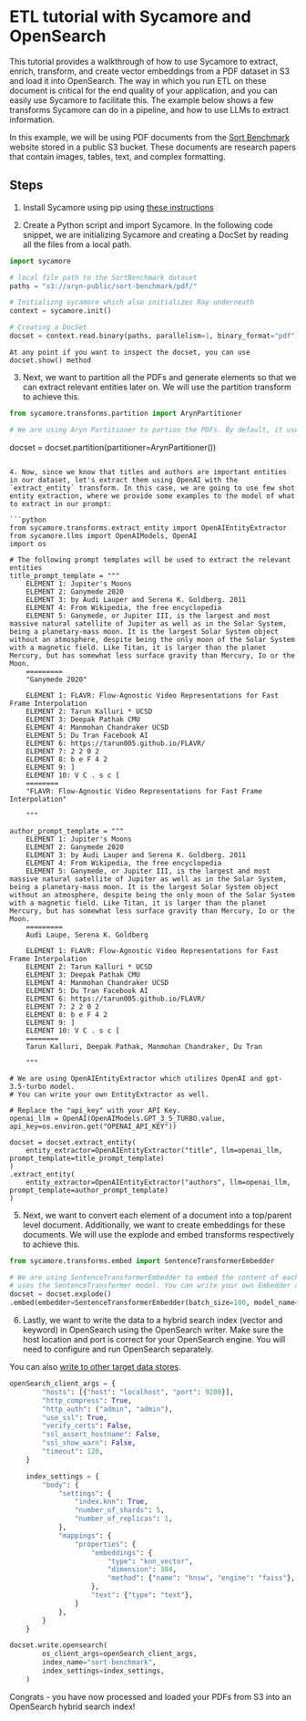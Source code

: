 # ETL tutorial with Sycamore and OpenSearch

This tutorial provides a walkthrough of how to use Sycamore to extract, enrich, transform, and create vector embeddings from a PDF dataset in S3 and load it into OpenSearch. The way in which you run ETL on these document is critical for the end quality of your application, and you can easily use Sycamore to facilitate this. The example below shows a few transforms Sycamore can do in a pipeline, and how to use LLMs to extract information.

In this example, we will be using PDF documents from the [Sort Benchmark](http://sortbenchmark.org/) website stored in a public S3 bucket. These documents are research papers that contain images, tables, text, and complex formatting.

## Steps

1. Install Sycamore using pip using [these instructions](/sycamore/get_started)

2. Create a Python script and import Sycamore. In the following code snippet, we are initializing Sycamore and creating a DocSet by reading all the files from a local path.

```python
import sycamore

# local file path to the SortBenchmark dataset
paths = "s3://aryn-public/sort-benchmark/pdf/"

# Initializng sycamore which also initializes Ray underneath
context = sycamore.init()

# Creating a DocSet
docset = context.read.binary(paths, parallelism=1, binary_format="pdf")
```

```{note}
At any point if you want to inspect the docset, you can use docset.show() method
```

3. Next, we want to partition all the PDFs and generate elements so that we can extract relevant entities later on. We will use the partition transform to achieve this.

```python
from sycamore.transforms.partition import ArynPartitioner

# We are using Aryn Partitioner to partion the PDFs. By default, it uses the Aryn Partitioning Service. You can sign up for free at https://www.aryn.ai/get-started and set your API key. Set your ARYN_API_KEY variable in your environment variables or in your code for use with the Partition transform.

```
docset = docset.partition(partitioner=ArynPartitioner())
```

4. Now, since we know that titles and authors are important entities in our dataset, let's extract them using OpenAI with the `extract_entity` transform. In this case, we are going to use few shot entity extraction, where we provide some examples to the model of what to extract in our prompt:

```python
from sycamore.transforms.extract_entity import OpenAIEntityExtractor
from sycamore.llms import OpenAIModels, OpenAI
import os

# The following prompt templates will be used to extract the relevant entities
title_prompt_template = """
    ELEMENT 1: Jupiter's Moons
    ELEMENT 2: Ganymede 2020
    ELEMENT 3: by Audi Lauper and Serena K. Goldberg. 2011
    ELEMENT 4: From Wikipedia, the free encyclopedia
    ELEMENT 5: Ganymede, or Jupiter III, is the largest and most massive natural satellite of Jupiter as well as in the Solar System, being a planetary-mass moon. It is the largest Solar System object without an atmosphere, despite being the only moon of the Solar System with a magnetic field. Like Titan, it is larger than the planet Mercury, but has somewhat less surface gravity than Mercury, Io or the Moon.
    =========
    "Ganymede 2020"

    ELEMENT 1: FLAVR: Flow-Agnostic Video Representations for Fast Frame Interpolation
    ELEMENT 2: Tarun Kalluri * UCSD
    ELEMENT 3: Deepak Pathak CMU
    ELEMENT 4: Manmohan Chandraker UCSD
    ELEMENT 5: Du Tran Facebook AI
    ELEMENT 6: https://tarun005.github.io/FLAVR/
    ELEMENT 7: 2 2 0 2
    ELEMENT 8: b e F 4 2
    ELEMENT 9: ]
    ELEMENT 10: V C . s c [
    ========
    "FLAVR: Flow-Agnostic Video Representations for Fast Frame Interpolation"

    """

author_prompt_template = """
    ELEMENT 1: Jupiter's Moons
    ELEMENT 2: Ganymede 2020
    ELEMENT 3: by Audi Lauper and Serena K. Goldberg. 2011
    ELEMENT 4: From Wikipedia, the free encyclopedia
    ELEMENT 5: Ganymede, or Jupiter III, is the largest and most massive natural satellite of Jupiter as well as in the Solar System, being a planetary-mass moon. It is the largest Solar System object without an atmosphere, despite being the only moon of the Solar System with a magnetic field. Like Titan, it is larger than the planet Mercury, but has somewhat less surface gravity than Mercury, Io or the Moon.
    =========
    Audi Laupe, Serena K. Goldberg

    ELEMENT 1: FLAVR: Flow-Agnostic Video Representations for Fast Frame Interpolation
    ELEMENT 2: Tarun Kalluri * UCSD
    ELEMENT 3: Deepak Pathak CMU
    ELEMENT 4: Manmohan Chandraker UCSD
    ELEMENT 5: Du Tran Facebook AI
    ELEMENT 6: https://tarun005.github.io/FLAVR/
    ELEMENT 7: 2 2 0 2
    ELEMENT 8: b e F 4 2
    ELEMENT 9: ]
    ELEMENT 10: V C . s c [
    ========
    Tarun Kalluri, Deepak Pathak, Manmohan Chandraker, Du Tran

    """

# We are using OpenAIEntityExtractor which utilizes OpenAI and gpt-3.5-turbo model.
# You can write your own EntityExtractor as well.

# Replace the "api_key" with your API Key.
openai_llm = OpenAI(OpenAIModels.GPT_3_5_TURBO.value, api_key=os.environ.get("OPENAI_API_KEY"))

docset = docset.extract_entity(
    entity_extractor=OpenAIEntityExtractor("title", llm=openai_llm, prompt_template=title_prompt_template)
)
.extract_entity(
    entity_extractor=OpenAIEntityExtractor("authors", llm=openai_llm, prompt_template=author_prompt_template)
)
```

5. Next, we want to convert each element of a document into a top/parent level document. Additionally, we want to create embeddings for these documents. We will use the explode and embed transforms respectively to achieve this.

```python
from sycamore.transforms.embed import SentenceTransformerEmbedder

# We are using SentenceTransformerEmbedder to embed the content of each document; which
# uses the SentenceTransformer model. You can write your own Embedder as well.
docset = docset.explode()
.embed(embedder=SentenceTransformerEmbedder(batch_size=100, model_name="sentence-transformers/all-MiniLM-L6-v2")
```

6. Lastly, we want to write the data to a hybrid search index (vector and keyword) in OpenSearch using the OpenSearch writer. Make sure the host location and port is correct for your OpenSearch engine. You will need to configure and run OpenSearch separately. 

You can also [write to other target data stores](../sycamore/connectors.html).

```python
openSearch_client_args = {
        "hosts": [{"host": "localhost", "port": 9200}],
        "http_compress": True,
        "http_auth": ("admin", "admin"),
        "use_ssl": True,
        "verify_certs": False,
        "ssl_assert_hostname": False,
        "ssl_show_warn": False,
        "timeout": 120,
    }

    index_settings = {
        "body": {
            "settings": {
                "index.knn": True,
                "number_of_shards": 5,
                "number_of_replicas": 1,
            },
            "mappings": {
                "properties": {
                    "embeddings": {
                        "type": "knn_vector",
                        "dimension": 384,
                        "method": {"name": "hnsw", "engine": "faiss"},
                    },
                    "text": {"type": "text"},
                }
            },
        }
    }

docset.write.opensearch(
        os_client_args=openSearch_client_args,
        index_name="sort-benchmark",
        index_settings=index_settings,
    )
```

Congrats - you have now processed and loaded your PDFs from S3 into an OpenSearch hybrid search index!
